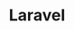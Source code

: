 ---
title: "Laravel"
image: "https://upload.wikimedia.org/wikipedia/commons/thumb/9/9a/Laravel.svg/1969px-Laravel.svg.png"
---